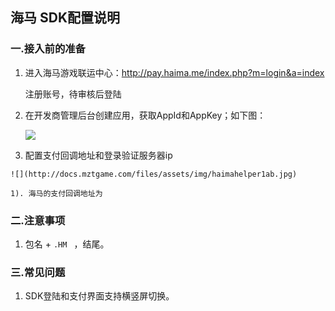 ## 海马 SDK配置说明

 ###  一.接入前的准备

  1. 进入海马游戏联运中心：http://pay.haima.me/index.php?m=login&a=index

      注册账号，待审核后登陆

  2. 在开发商管理后台创建应用，获取AppId和AppKey；如下图：

     ![](http://docs.mztgame.com/files/assets/img/haimahelper1aa.png)

  3. 配置支付回调地址和登录验证服务器ip

    ![](http://docs.mztgame.com/files/assets/img/haimahelper1ab.jpg)

    1). 海马的支付回调地址为

### 二.注意事项

  1.  包名 +   `.HM `  ，结尾。

### 三.常见问题

   1. SDK登陆和支付界面支持横竖屏切换。
